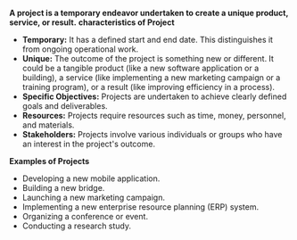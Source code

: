 **A project is a temporary endeavor undertaken to create a unique product, service, or result.**
**characteristics of Project**
- **Temporary:** It has a defined start and end date. This distinguishes it from ongoing operational work.  
- **Unique:** The outcome of the project is something new or different. It could be a tangible product (like a new software application or a building), a service (like implementing a new marketing campaign or a training program), or a result (like improving efficiency in a process).  
- **Specific Objectives:** Projects are undertaken to achieve clearly defined goals and deliverables.  
- **Resources:** Projects require resources such as time, money, personnel, and materials.  
- **Stakeholders:** Projects involve various individuals or groups who have an interest in the project's outcome.

**Examples of Projects**
- Developing a new mobile application.
- Building a new bridge.
- Launching a new marketing campaign.
- Implementing a new enterprise resource planning (ERP) system.  
- Organizing a conference or event.
- Conducting a research study.